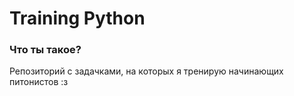 # Training Python

### Что ты такое?

Репозиторий с задачками, на которых я тренирую начинающих питонистов :з